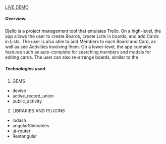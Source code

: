 [LIVE DEMO](http://djello-cjv.herokuapp.com)

##### Overview.

Djello is a project management tool that emulates Trello. On a high-level, the app allows the user to create Boards, create Lists in boards, and add Cards in Lists. The user is also able to add Members to each Board and Card, as well as see Activities involving them. On a lower-level, the app contains features such as auto-complete for searching members and modals for editing cards. The user can also re-arrange boards, similar to the

##### Technologies used.

1. GEMS
* devise
* active_record_union
* public_activity

2. LIBRARIES AND PLUGINS
* lodash
* angularSlideables
* ui-router
* Restangular
